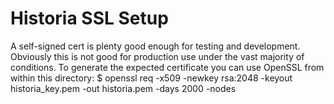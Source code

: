 Historia SSL Setup
==================
A self-signed cert is plenty good enough for testing and development.  Obviously this is not good for production use under the vast majority of conditions. To generate the expected certificate you can use OpenSSL from within this directory:
$ openssl req -x509 -newkey rsa:2048 -keyout historia_key.pem -out historia.pem -days 2000 -nodes
